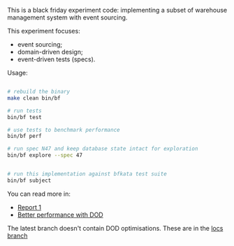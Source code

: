 This is a black friday experiment code: implementing a subset of warehouse management system with event sourcing.

This experiment focuses:

- event sourcing;
- domain-driven design;
- event-driven tests (specs).

Usage:


```bash

# rebuild the binary
make clean bin/bf

# run tests
bin/bf test

# use tests to benchmark performance
bin/bf perf

# run spec N47 and keep database state intact for exploration
bin/bf explore --spec 47


# run this implementation against bfkata test suite
bin/bf subject
```


You can read more in:

- [Report 1](https://abdullin.com/post/black-friday/experiment/)
- [Better performance with DOD](https://abdullin.com/post/black-friday/data-oriented-design/)


The latest branch doesn't contain DOD optimisations. These are in the [locs branch](https://github.com/abdullin/black-friday/tree/locs/inventory/mem)


